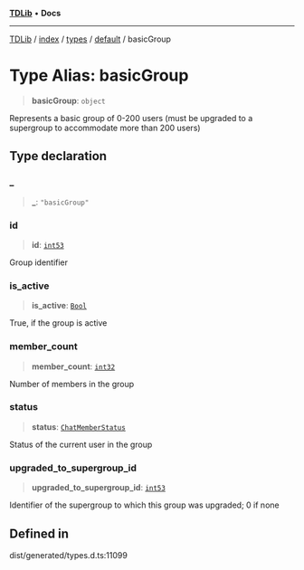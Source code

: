 [**TDLib**](../../../../../../README.md) • **Docs**

***

[TDLib](../../../../../../modules.md) / [index](../../../../../README.md) / [types](../../../README.md) / [default](../README.md) / basicGroup

# Type Alias: basicGroup

> **basicGroup**: `object`

Represents a basic group of 0-200 users (must be upgraded to a supergroup to accommodate more than 200 users)

## Type declaration

### \_

> **\_**: `"basicGroup"`

### id

> **id**: [`int53`](int53-1.md)

Group identifier

### is\_active

> **is\_active**: [`Bool`](Bool.md)

True, if the group is active

### member\_count

> **member\_count**: [`int32`](int32-1.md)

Number of members in the group

### status

> **status**: [`ChatMemberStatus`](ChatMemberStatus.md)

Status of the current user in the group

### upgraded\_to\_supergroup\_id

> **upgraded\_to\_supergroup\_id**: [`int53`](int53-1.md)

Identifier of the supergroup to which this group was upgraded; 0 if none

## Defined in

dist/generated/types.d.ts:11099
